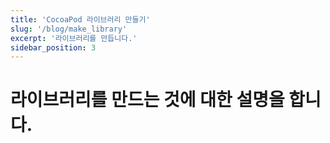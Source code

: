 ```yaml
---
title: 'CocoaPod 라이브러리 만들기'
slug: '/blog/make_library'
excerpt: '라이브러리를 만듭니다.'
sidebar_position: 3
---
```


# 라이브러리를 만드는 것에 대한 설명을 합니다.